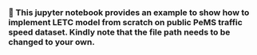 ### 📢 This jupyter notebook provides an example to show how to implement LETC model from scratch on public PeMS traffic speed dataset. Kindly note that the file path needs to be changed to your own.

